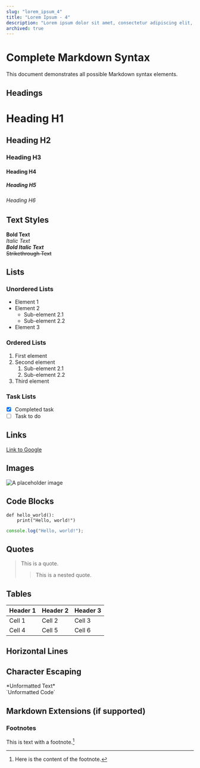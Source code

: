 ```yaml
---
slug: "lorem_ipsum_4"
title: "Lorem Ipsum - 4"
description: "Lorem ipsum dolor sit amet, consectetur adipiscing elit, sed do eiusmod tempor incididunt ut labore et dolore magna aliqua. Ut enim ad minim veniam, quis nostrud exercitation ullamco laboris nisi ut aliquip ex ea commodo consequat."
archived: true
---
```


# Complete Markdown Syntax

This document demonstrates all possible Markdown syntax elements.

## Headings

# Heading H1

## Heading H2

### Heading H3

#### Heading H4

##### Heading H5

###### Heading H6

## Text Styles

**Bold Text**  
_Italic Text_  
**_Bold Italic Text_**  
~~Strikethrough Text~~

## Lists

### Unordered Lists

- Element 1
- Element 2
  - Sub-element 2.1
  - Sub-element 2.2
- Element 3

### Ordered Lists

1. First element
2. Second element
   1. Sub-element 2.1
   2. Sub-element 2.2
3. Third element

### Task Lists

- [x] Completed task
- [ ] Task to do

## Links

[Link to Google](https://www.google.com)

## Images

![A placeholder image](https://placehold.co/600x400/EEE/31343C)

## Code Blocks

```
def hello_world():
    print("Hello, world!")
```

```javascript
console.log("Hello, world!");
```

## Quotes

> This is a quote.
>
> > This is a nested quote.

## Tables

| Header 1 | Header 2 | Header 3 |
| :------- | :------- | :------- |
| Cell 1   | Cell 2   | Cell 3   |
| Cell 4   | Cell 5   | Cell 6   |

## Horizontal Lines

## Character Escaping

\*Unformatted Text\*  
\`Unformatted Code\`

## Markdown Extensions (if supported)

### Footnotes

This is text with a footnote.[^1]  
[^1]: Here is the content of the footnote.
